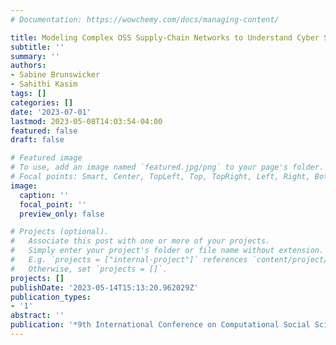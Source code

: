 ```yaml
---
# Documentation: https://wowchemy.com/docs/managing-content/

title: Modeling Complex OSS Supply-Chain Networks to Understand Cyber Security Risks
subtitle: ''
summary: ''
authors:
- Sabine Brunswicker
- Sahithi Kasim
tags: []
categories: []
date: '2023-07-01'
lastmod: 2023-05-08T14:03:54-04:00
featured: false
draft: false

# Featured image
# To use, add an image named `featured.jpg/png` to your page's folder.
# Focal points: Smart, Center, TopLeft, Top, TopRight, Left, Right, BottomLeft, Bottom, BottomRight.
image:
  caption: ''
  focal_point: ''
  preview_only: false

# Projects (optional).
#   Associate this post with one or more of your projects.
#   Simply enter your project's folder or file name without extension.
#   E.g. `projects = ["internal-project"]` references `content/project/deep-learning/index.md`.
#   Otherwise, set `projects = []`.
projects: []
publishDate: '2023-05-14T15:13:20.962029Z'
publication_types:
- '1'
abstract: ''
publication: '*9th International Conference on Computational Social Science*'
---
```

